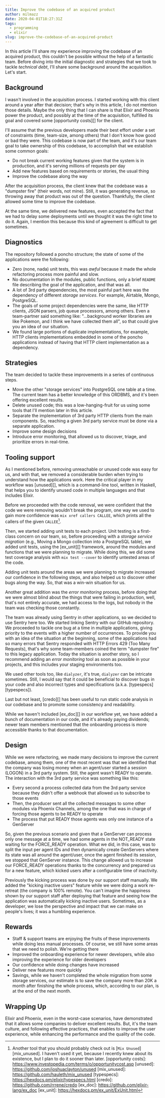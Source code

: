 ```yaml
---
title: Improve the codebase of an acquired product
author: milmazz
date: 2020-04-01T18:27:31Z
tags:
  - programming
  - elixir
slug: improve-the-codebase-of-an-acquired-product
---
```


In this article I'll share my experience improving the codebase of an acquired
product, this couldn't be possible without the help of a fantastic team. Before
diving into the initial diagnostic and strategies that we took to tackle
_technical debt_, I'll share some background around the acquisition. Let's
start.

<!--more-->

## Background

I wasn't involved in the acquisition process. I started working with this
client around a year after that decision; that's why in this article, I do not
mention those details. Maybe the only thing that I can share is that Elixir and
Phoenix power the product, and possibly at the time of the acquisition, fulfilled
its goal and covered some [opportunity costs][] for the client.

I'll assume that the previous developers made their best effort under a set of
constraints (time, team-size, among others) that I don't know how good or bad
they were. This codebase is now part of the team, and it's our team goal to
take ownership of this codebase, to accomplish that we establish some common
goals:

* Do not break current working features given that the system is in production,
  and it's serving millions of requests per day
* Add new features based on requirements or stories, the usual thing
* Improve the codebase along the way

After the acquisition process, the client knew that the codebase was a
"dumpster fire" (their words, not mine). Still, it was generating revenue, so
throwing away that product was out of the question. Thankfully, the client
allowed some time to improve the codebase.

At the same time, we delivered new features, even accepted the fact that we had
to delay some deployments until we thought it was the right time to do it.
Again, I mention this because this kind of agreement is difficult to get
sometimes.

## Diagnostics

The repository followed a poncho structure; the state of some of the
applications were the following:

* Zero (none, nada) unit tests, this was *awful* because it made the whole
refactoring process more painful and slow.
* No documentation in the modules, public functions, only a brief `README` file
  describing the goal of the application, and that was all.
* A lot of 3rd party dependencies, the most painful part here was the
  dependency of different _storage services_. For example, Airtable, Mongo,
  PostgreSQL.
* The goals of some project dependencies were the same, like HTTP clients, JSON
  parsers, job queue processors, among others. Even a team-partner said
  something like: "...background worker libraries are like Pokemon, and I think
  we have collected them all", so that could give you an idea of our situation.
* We found large portions of duplicate implementations, for example, HTTP
  clients implementations embedded in some of the poncho applications instead
  of having that HTTP client implementation as a dependency.

## Strategies

The team decided to tackle these improvements in a series of continuous steps.

* Move the other "storage services" into PostgreSQL one table at a time. The
  current team has a better knowledge of this ORDBMS, and it's been offering
  excellent results.
* Delete unused code; this was a low-hanging-fruit for us using some tools that
  I'll mention later in this article.
* Separate the implementation of 3rd party HTTP clients from the main
  components. So, reaching a given 3rd party service must be done via a
  separate application.
* Improve some design decisions
* Introduce error monitoring, that allowed us to discover, triage, and
  prioritize errors in real-time.

## Tooling support

As I mentioned before, removing unreachable or unused code was easy for us, and
with that, we removed a considerable burden when trying to understand how the
applications work. Here the critical player in my workflow was [unused][],
which is a command-line tool, written in Haskell, that helps you to identify
unused code in multiple languages and that includes Elixir.

Before we proceeded with the code removal, we were confident that the code we
were removing wouldn't break the program, one way we used to gain more
confidence was `mix xref callers CALLEE`, which prints all the callers of the
given `CALLEE`[^1].

Then, we started adding unit tests to each project. Unit testing is a
first-class concern on our team, so, before proceeding with a _storage service
migration_ (e.g., Moving a Mongo collection into a PostgreSQL table), we added
unit tests, using the [ex_unit][] framework, around the modules and functions
that we were planning to migrate. While doing this, we did some test coverage
analysis with `mix test --cover` to identify untested areas of the code.

Adding unit tests around the areas we were planning to migrate increased our
confidence in the following steps, and also helped us to discover other bugs
along the way. So, that was a win-win situation for us.

Another great addition was the _error monitoring_ process, before doing that we
were almost blind about the things that were failing in production, well,
that's not entirely accurate, we had access to the logs, but nobody in the team
was checking those constantly.

The team was already using Sentry in other applications, so we decided to use
Sentry here too. We started linking Sentry with our GitHub repository. We proceeded to tackle one bug at a time in multiple applications, giving priority
to the events with a higher number of occurrences. To provide you with an idea of the
situation at the beginning, some of the applications had so many errors that
Sentry responded with HTTP Errors 429 (Too Many Requests), that's why some
team-members coined the term "dumpster fire" to this legacy application. Today
the situation is another story, so I recommend adding an _error monitoring_
tool as soon as possible in your projects, and this includes your staging
environments too.

We used other tools too, like `dialyzer`, it's true, `dialyzer` can be
intricate sometimes. Still, I would say that it could be beneficial to discover
bugs in your code and also incorrect types and specifications (a.k.a.
[typespecs][typespecs]).

Last but not least, [credo][] has been useful to run static code analysis in
our codebase and to promote some consistency and readability.

While we haven't included [ex_doc][] in our workflow yet, we have added a bunch
of documentation in our code, and it's already paying dividends; newer team
members mentioned that the onboarding process is more accessible thanks to that
documentation.

## Design

While we were refactoring, we made many decisions to improve the current
codebase, among them, one of the most recent was that we identified that the
company was losing money when an agent/user started a session (LOGON) in a 3rd
party system. Still, the agent wasn't READY to operate. The interaction with
the 3rd party service was something like this:

* Every second a process collected data from the 3rd party service because they
  didn't offer a webhook that allowed us to subscribe to those events
* Then, the producer sent all the collected messages to some other modules via
  Phoenix Channels, among the one that was in charge of forcing those agents to
  be READY to operate
* The process that put READY those agents was only one instance of
  a GenServer

So, given the previous scenario and given that a GenServer can process only one
message at a time, we had some agents in the NOT_READY state waiting for the
FORCE_READY operation. What we did, in this case, was to split the input per
agent IDs and then dynamically create GenServers where its state was all around
the agent/user, once the agent finished its session, we stopped that GenServer
instance. This change allowed us to increase our FORCE_READY operations thanks
to the concurrency and prepared us for a new feature, which kicked users after
a configurable time of inactivity.

Previously the kicking process was done by our support staff manually. We added
the "kicking inactive users" feature while we were doing a work re-retreat (the
company is 100% remote). You can't imagine the happiness shown by our support
staff after deploying that feature and seeing how the application was
automatically kicking inactive users. Sometimes, as a developer, we lose the
perspective and impact that we can make on people's lives; it was a humbling
experience.

## Rewards

* Staff & support teams are enjoying the fruits of these improvements while
  doing less manual processes. Of course, we still have some areas that we need
  to polish. We're getting there
* Improved the onboarding experience for newer developers, while also improving
  the experience for older developers
* Our confidence while doing changes have increased
* Deliver new features more quickly
* Savings, while we haven't completed the whole migration from some storage
  services, our estimate is to save the company more than 20K a month after
  finishing the whole process, which, according to our plan, is at the end of
  the next month.

## Wrapping Up

Elixir and Phoenix, even in the worst-case scenarios, have demonstrated that it
allows some companies to deliver excellent results. But, it's the team culture,
and following effective practices, that enables to improve the user experience,
while enhancing the performance and the quality of the code.

[^1]: Another tool that you should probably check out is [`Mix Unused`][mix_unused]. I haven't used it yet, because I recently knew about its existence, but I plan to do it sooner than later.
[opportunity costs]: https://www.investopedia.com/terms/o/opportunitycost.asp
[unused]: https://github.com/joshuaclayton/unused
[mix_unused]: https://github.com/hauleth/mix_unused
[typespecs]: https://hexdocs.pm/elixir/typespecs.html
[credo]: https://github.com/rrrene/credo
[ex_doc]: https://github.com/elixir-lang/ex_doc
[ex_unit]: https://hexdocs.pm/ex_unit/ExUnit.html
